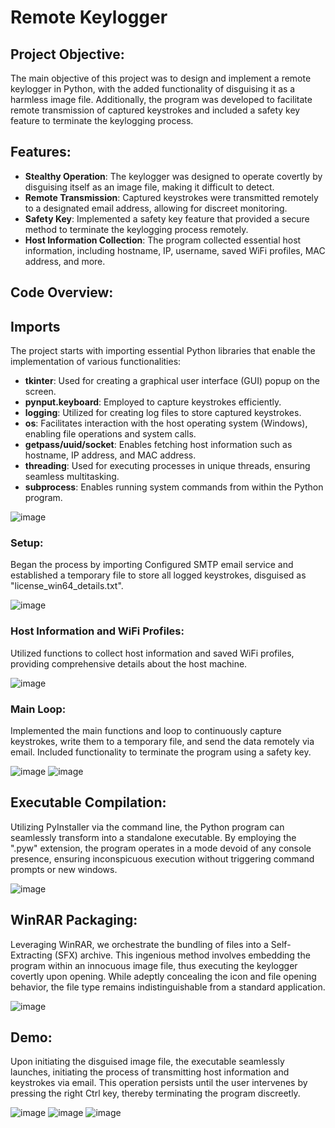 # Remote Keylogger

## Project Objective:
The main objective of this project was to design and implement a remote keylogger in Python, with the added functionality of disguising it as a harmless image file. Additionally, the program was developed to facilitate remote transmission of captured keystrokes and included a safety key feature to terminate the keylogging process.

## Features:
- **Stealthy Operation**: The keylogger was designed to operate covertly by disguising itself as an image file, making it difficult to detect.
- **Remote Transmission**: Captured keystrokes were transmitted remotely to a designated email address, allowing for discreet monitoring.
- **Safety Key**: Implemented a safety key feature that provided a secure method to terminate the keylogging process remotely.
- **Host Information Collection**: The program collected essential host information, including hostname, IP, username, saved WiFi profiles, MAC address, and more.

## Code Overview:

## Imports
The project starts with importing essential Python libraries that enable the implementation of various functionalities:

- **tkinter**: Used for creating a graphical user interface (GUI) popup on the screen.
- **pynput.keyboard**: Employed to capture keystrokes efficiently.
- **logging**: Utilized for creating log files to store captured keystrokes.
- **os**: Facilitates interaction with the host operating system (Windows), enabling file operations and system calls.
- **getpass/uuid/socket**: Enables fetching host information such as hostname, IP address, and MAC address.
- **threading**: Used for executing processes in unique threads, ensuring seamless multitasking.
- **subprocess**: Enables running system commands from within the Python program.
  
![image](https://github.com/moeramadan/remote-keylogger/assets/155490852/cd10f782-cfc5-4a8d-a109-8e92194f3dbd)

### Setup:
Began the process by importing Configured SMTP email service and established a temporary file to store all logged keystrokes, disguised as "license_win64_details.txt".

![image](https://github.com/moeramadan/remote-keylogger/assets/155490852/6e0bbd96-9fb8-4f27-9418-2d8a1ff24260)

### Host Information and WiFi Profiles:
Utilized functions to collect host information and saved WiFi profiles, providing comprehensive details about the host machine.

![image](https://github.com/moeramadan/remote-keylogger/assets/155490852/be013642-c620-46a3-a52e-6e1fad777d38)

### Main Loop:
Implemented the main functions and loop to continuously capture keystrokes, write them to a temporary file, and send the data remotely via email. Included functionality to terminate the program using a safety key.

![image](https://github.com/moeramadan/remote-keylogger/assets/155490852/ffe7a11a-c537-4cb2-90ad-ef14735f7606)
![image](https://github.com/moeramadan/remote-keylogger/assets/155490852/e4cdd37f-822d-4351-8f74-76dc330fd4c9)

## Executable Compilation:
Utilizing PyInstaller via the command line, the Python program can seamlessly transform into a standalone executable. By employing the ".pyw" extension, the program operates in a mode devoid of any console presence, ensuring inconspicuous execution without triggering command prompts or new windows.

![image](https://github.com/moeramadan/remote-keylogger/assets/155490852/4bfe2b58-f249-4cef-ad09-f2fd09f704f7)


## WinRAR Packaging:
Leveraging WinRAR, we orchestrate the bundling of files into a Self-Extracting (SFX) archive. This ingenious method involves embedding the program within an innocuous image file, thus executing the keylogger covertly upon opening. While adeptly concealing the icon and file opening behavior, the file type remains indistinguishable from a standard application.

![image](https://github.com/moeramadan/remote-keylogger/assets/155490852/3a49e736-5665-42b4-838f-1016d8c6e127)


## Demo:
Upon initiating the disguised image file, the executable seamlessly launches, initiating the process of transmitting host information and keystrokes via email. This operation persists until the user intervenes by pressing the right Ctrl key, thereby terminating the program discreetly.

![image](https://github.com/moeramadan/remote-keylogger/assets/155490852/5875d9f0-3e92-4d9b-b71b-57df81940bfc)
![image](https://github.com/moeramadan/remote-keylogger/assets/155490852/9c3311ce-ba7f-4237-af9d-1ba17dbd8c47)
![image](https://github.com/moeramadan/remote-keylogger/assets/155490852/2563efcb-9b64-4dd0-b5c1-5b454762e295)



